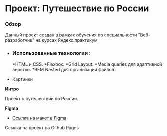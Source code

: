 # Проект: Путешествие по России

### Обзор
Данный проект создан в рамках обучения по специальности "Веб-разработчик" на курсах Яндекс.практикум 

* ### Использованные технологии :

    *HTML и CSS.
    *Flexbox.
    *Grid Layout.
    *Media queries для адаптивной верстки.
    *BEM Nested для организации файлов.

* Картинки

**Интро**

Проект о путешествии по России.

**Figma**

* [Ссылка на макет в Figma](https://www.figma.com/file/5S2WSbEFL6awjVWJ0NWL8Q/Sprint-3_-Russia-_-desktop-mobile?node-id=28503%3A0)

Ссылка на проект на Github Pages  